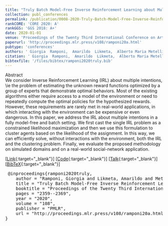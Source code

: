 ```yaml
---
title: "Truly Batch Model-Free Inverse Reinforcement Learning about Multiple Intentions"
collection: publ_conferences
permalink: /publication/0008-2020-Truly-Batch-Model-Free-Inverse-Reinforcement-Learning-about-Multiple-Intentions
rankCORE: 'CORE 2020: A'
rankGGS: 'GGS 2018: A+'
date: 2020-01-01
venue: 'Proceedings of the Twenty Third International Conference on Artificial Intelligence and Statistics (AISTATS)'
paperurl: 'http://proceedings.mlr.press/v108/ramponi20a.html'
pubtype: 'conferences'
authors: ' Giorgia  Ramponi,  Amarildo  Likmeta,  Alberto Maria Metelli,  Andrea  Tirinzoni, and  Marcello  Restelli'
citation: ' Giorgia  Ramponi,  Amarildo  Likmeta,  Alberto Maria Metelli,  Andrea  Tirinzoni, and  Marcello  Restelli&quot;Truly Batch Model-Free Inverse Reinforcement Learning about Multiple Intentions.&quot; Proceedings of the Twenty Third International Conference on Artificial Intelligence and Statistics (AISTATS), 2020'
bibtexfile: '/files/bibtex/ramponi2020truly.bib'
---
```

Abstract
 <br> We consider Inverse Reinforcement Learning (IRL) about multiple intentions, \ie the problem of estimating the unknown reward functions optimized by a group of experts that demonstrate optimal behaviors. Most of the existing algorithms either require access to a model of the environment or need to repeatedly compute the optimal policies for the hypothesized rewards. However, these requirements are rarely met in real-world applications, in which interacting with the environment can be expensive or even dangerous. In this paper, we address the IRL about multiple intentions in a fully model-free and batch setting. We first cast the single IRL problem as a constrained likelihood maximization and then we use this formulation to cluster agents based on the likelihood of the assignment. In this way, we can efficiently solve, without interactions with the environment, both the IRL and the clustering problem. Finally, we evaluate the proposed methodology on simulated domains and on a real-world social-network application. <br> 

 [[Link](http://proceedings.mlr.press/v108/ramponi20a.html){:target="_blank"}] [[Code](https://github.com/gioramponi/sigma-girl-MIIRL){:target="_blank"}] [[Talk](https://slideslive.com/38930164){:target="_blank"}] [[BibTeX](/files/bibtex/ramponi2020truly.bib){:target="_blank"}] 
<pre> @inproceedings{ramponi2020truly,
    author = "Ramponi, Giorgia and Likmeta, Amarildo and Metelli, Alberto Maria and Tirinzoni, Andrea and Restelli, Marcello",
    title = "Truly Batch Model-Free Inverse Reinforcement Learning about Multiple Intentions",
    booktitle = "Proceedings of the Twenty Third International Conference on Artificial Intelligence and Statistics ({AISTATS})",
    pages = "2359--2369",
    year = "2020",
    volume = "108",
    publisher = "PMLR",
    url = "http://proceedings.mlr.press/v108/ramponi20a.html"
} </pre>

